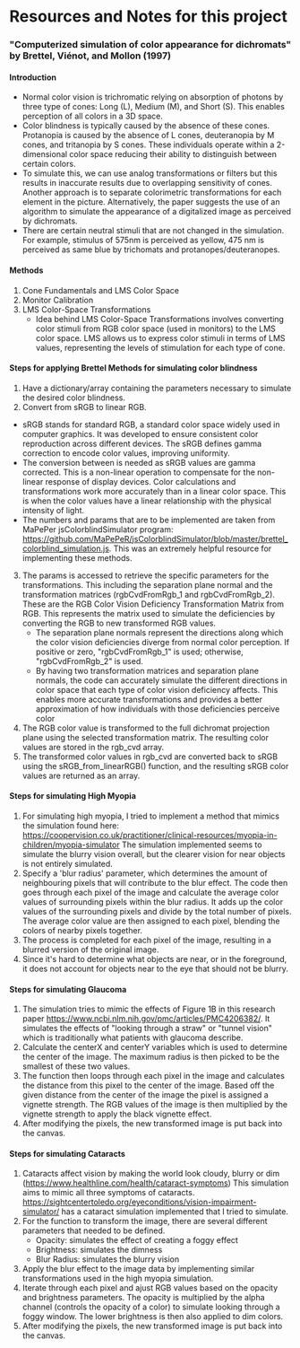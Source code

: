 # Resources and Notes for this project

### "Computerized simulation of color appearance for dichromats" by Brettel, Viénot, and Mollon (1997)

#### Introduction
- Normal color vision is trichromatic relying on absorption of photons by three type of cones: Long (L), Medium (M), and Short (S). This enables perception of all colors in a 3D space.
- Color blindness is typically caused by the absence of these cones. Protanopia is caused by the absence of L cones, deuteranopia by M cones, and tritanopia by S cones. These individuals operate within a 2-dimensional color space reducing their ability to distinguish between certain colors.
- To simulate this, we can use analog transformations or filters but this results in inaccurate results due to overlapping sensitivity of cones. Another approach is to separate colorimetric transformations for each element in the picture. Alternatively, the paper suggests the use of an algorithm to simulate the appearance of a digitalized image as perceived by dichromats.
- There are certain neutral stimuli that are not changed in the simulation. For example, stimulus of 575nm is perceived as yellow, 475 nm is perceived as same blue by trichomats and protanopes/deuteranopes.

#### Methods
1. Cone Fundamentals and LMS Color Space
2. Monitor Calibration
3. LMS Color-Space Transformations
   * Idea behind LMS Color-Space Transformations involves converting color stimuli from RGB color space (used in monitors) to the LMS color space. LMS allows us to express color stimuli in terms of LMS values, representing the levels of stimulation for each type of cone.

#### Steps for applying Brettel Methods for simulating color blindness
1. Have a dictionary/array containing the parameters necessary to simulate the desired color blindness.
2. Convert from sRGB to linear RGB.
  * sRGB stands for standard RGB, a standard color space widely used in computer graphics. It was developed to ensure consistent color reproduction across different devices. The sRGB defines gamma correction to encode color values, improving uniformity.
  * The conversion between is needed as sRGB values are gamma corrected. This is a non-linear operation to compensate for the non-linear response of display devices. Color calculations and transformations work more accurately than in a linear color space. This is when the color values have a linear relationship with the physical intensity of light.
  * The numbers and params that are to be implemented are taken from MaPePer jsColorblindSimulator program: https://github.com/MaPePeR/jsColorblindSimulator/blob/master/brettel_colorblind_simulation.js. This was an extremely helpful resource for implementing these methods.
3. The params is accessed to retrieve the specific parameters for the transformations. This including the separation plane normal and the transformation matrices (rgbCvdFromRgb_1 and rgbCvdFromRgb_2). These are the RGB Color Vision Deficiency Transformation Matrix from RGB. This represents the matrix used to simulate the deficiencies by converting the RGB to new transformed RGB values.
   * The separation plane normals represent the directions along which the color vision deficiencies diverge from normal color perception. If positive or zero, "rgbCvdFromRgb_1" is used; otherwise, "rgbCvdFromRgb_2" is used.
   * By having two transformation matrices and separation plane normals, the code can accurately simulate the different directions in color space that each type of color vision deficiency affects. This enables more accurate transformations and provides a better approximation of how individuals with those deficiencies perceive color
4. The RGB color value is transformed to the full dichromat projection plane using the selected transformation matrix. The resulting color values are stored in the rgb_cvd array.
5. The transformed color values in rgb_cvd are converted back to sRGB using the sRGB_from_linearRGB() function, and the resulting sRGB color values are returned as an array.

#### Steps for simulating High Myopia
1. For simulating high myopia, I tried to implement a method that mimics the simulation found here: https://coopervision.co.uk/practitioner/clinical-resources/myopia-in-children/myopia-simulator The simulation implemented seems to simulate the blurry vision overall, but the clearer vision for near objects is not entirely simulated.
2. Specify a 'blur radius' parameter, which determines the amount of neighbouring pixels that will contribute to the blur effect. The code then goes through each pixel of the image and calculate the average color values of surrounding pixels within the blur radius. It adds up the color values of the surrounding pixels and divide by the total number of pixels. The average color value are then assigned to each pixel, blending the colors of nearby pixels together.
3. The process is completed for each pixel of the image, resulting in a blurred version of the original image.
4. Since it's hard to determine what objects are near, or in the foreground, it does not account for objects near to the eye that should not be blurry.

#### Steps for simulating Glaucoma
1. The simulation tries to mimic the effects of Figure 1B in this research paper https://www.ncbi.nlm.nih.gov/pmc/articles/PMC4206382/. It simulates the effects of "looking through a straw" or "tunnel vision" which is traditionally what patients with glaucoma describe. 
2. Calculate the centerX and centerY variables which is used to determine the center of the image. The maximum radius is then picked to be the smallest of these two values.
3. The function then loops through each pixel in the image and calculates the distance from this pixel to the center of the image. Based off the given distance from the center of the image the pixel is assigned a vignette strength. The RGB values of the image is then multiplied by the vignette strength to apply the black vignette effect.
4. After modifying the pixels, the new transformed image is put back into the canvas.

#### Steps for simulating Cataracts
1. Cataracts affect vision by making the world look cloudy, blurry or dim (https://www.healthline.com/health/cataract-symptoms) This simulation aims to mimic all three symptoms of cataracts. https://sightcentertoledo.org/eyeconditions/vision-impairment-simulator/ has a cataract simulation implemented that I tried to simulate.
2. For the function to transform the image, there are several different parameters that needed to be defined.
   * Opacity: simulates the effect of creating a foggy effect
   * Brightness: simulates the dimness 
   * Blur Radius: simulates the blurry vision
3. Apply the blur effect to the image data by implementing similar transformations used in the high myopia simulation.
4. Iterate through each pixel and ajust RGB values based on the opacity and brightness parameters. The opacity is multiplied by the alpha channel (controls the opacity of a color) to simulate looking through a foggy window. The lower brightness is then also applied to dim colors.
5. After modifying the pixels, the new transformed image is put back into the canvas.